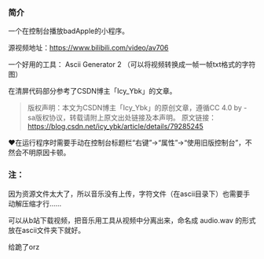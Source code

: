 ### 简介
一个在控制台播放badApple的小程序。

源视频地址：https://www.bilibili.com/video/av706

一个好用的工具： Ascii Generator 2 （可以将视频转换成一帧一帧txt格式的字符图）

在清屏代码部分参考了CSDN博主「Icy_Ybk」的文章。
>版权声明：本文为CSDN博主「Icy_Ybk」的原创文章，遵循CC 4.0 by - sa版权协议，转载请附上原文出处链接及本声明。
原文链接：https://blog.csdn.net/icy_ybk/article/details/79285245

❤在运行程序时需要手动在控制台标题栏“右键”->“属性”->“使用旧版控制台”，不然会不明原因卡顿。

### 注：
因为资源文件太大了，所以音乐没有上传，字符文件（在ascii目录下）也需要手动解压缩才行……

可以从b站下载视频，把音乐用工具从视频中分离出来，命名成 audio.wav 的形式放在ascii文件夹下就好。

给跪了orz
